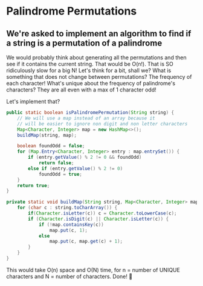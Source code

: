 # Palindrome Permutations

## We're asked to implement an algorithm to find if a string is a permutation of a palindrome

We would probably think about generating all the permutations and then see if it contains the current string. That would be O(n!). That is SO ridiculously slow for a big N!
Let's think for a bit, shall we?
What is something that does not change between permutations? The frequency of each character!
What's unique about the frequency of palindrome's characters? They are all even with a max of 1 character odd!

Let's implement that?

```java
public static boolean isPalindromePermutation(String string) {
    // We will use a map instead of an array because it
    // will be easier to ignore non digit and non letter characters
    Map<Character, Integer> map = new HashMap<>();
    buildMap(string, map);

    boolean foundOdd = false;
    for (Map.Entry<Character, Integer> entry : map.entrySet()) {
        if (entry.getValue() % 2 != 0 && foundOdd)
            return false;
        else if (entry.getValue() % 2 != 0)
            foundOdd = true;
    }
    return true;
}

private static void buildMap(String string, Map<Character, Integer> map) {
    for (char c : string.toCharArray()) {
        if(Character.isLetter(c)) c = Character.toLowerCase(c);
        if (Character.isDigit(c) || Character.isLetter(c)) {
            if (!map.containsKey(c))
                map.put(c, 1);
            else
                map.put(c, map.get(c) + 1);
        }
    }
}
```

This would take O(n) space and O(N) time, for n = number of UNIQUE characters and N = number of characters. Done! :tada:

